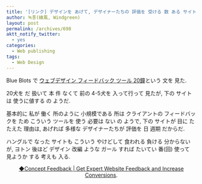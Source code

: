 ```yaml
---
title: '[リンク] デザインを あげて, デザイナーたちの 評価を 受ける 数 ある サイト'
author: 녹풍(綠風, Windgreen)
layout: post
permalink: /archives/698
aktt_notify_twitter:
  - yes
categories:
  - Web publishing
tags:
  - Web Design
---
```

Blue Blots で <a target="_top" href="http://blueblots.com/tools/web-design-feedback-tools/">ウェブデザイン フィードバック ツール 20鐘</a>という 文を 見た.

20犬を だ 扱いて 本 件 なくて 前の 4-5犬を 入って行って 見たが, 下の サイトは 使うに値する の ようだ.

基本的に 私が 働く 所のように 小規模である 所は クライアントの フィードバックを ため こういう ツールを 使う 必要は ない の ようで, 下の サイトが 目に たたえた 理由は, あげれば 多様な デザイナーたちが 評価を 日 週期 だからだ.

ハングルで なった サイトも こういう やけどして 食われる 負ける 分からないが, ヨトン 後ほど デザイン 改編 ような ガール すれば たいてい 番(回) 使って 見ようか する 考えも 入る.

<p style="text-align: center;">
  <a target="_top" href="http://www.conceptfeedback.com/">◆Concept Feedback | Get Expert Website Feedback and Increase Conversions</a>.
</p>